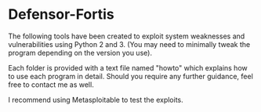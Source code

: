 # Defensor-Fortis

The following tools have been created to exploit system weaknesses and vulnerabilities using Python 2 and 3. 
(You may need to minimally tweak the program depending on the version you use).  

Each folder is provided with a text file named "howto" which explains how to use each program in detail. Should
you require any further guidance, feel free to contact me as well. 

I recommend using Metasploitable to test the exploits. 
